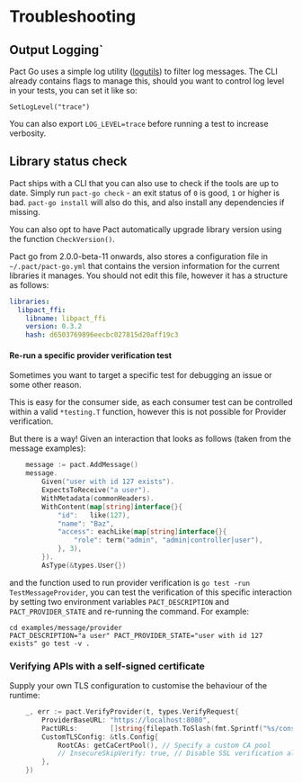 # Troubleshooting

## Output Logging`

Pact Go uses a simple log utility ([logutils](https://github.com/hashicorp/logutils))
to filter log messages. The CLI already contains flags to manage this,
should you want to control log level in your tests, you can set it like so:

```
SetLogLevel("trace")
```

You can also export `LOG_LEVEL=trace` before running a test to increase verbosity.

## Library status check

Pact ships with a CLI that you can also use to check if the tools are up to date. Simply run `pact-go check` - an exit status of `0` is good, `1` or higher is bad. `pact-go install` will also do this, and also install any dependencies if missing.

You can also opt to have Pact automatically upgrade library version using the function `CheckVersion()`.

Pact go from 2.0.0-beta-11 onwards, also stores a configuration file in `~/.pact/pact-go.yml` that contains the version information for the current libraries it manages. You should not edit this file, however it has a structure as follows:

```yaml
libraries:
  libpact_ffi:
    libname: libpact_ffi
    version: 0.3.2
    hash: d6503769896eecbc027815d20aff19c3
```

#### Re-run a specific provider verification test

Sometimes you want to target a specific test for debugging an issue or some other reason.

This is easy for the consumer side, as each consumer test can be controlled
within a valid `*testing.T` function, however this is not possible for Provider verification.

But there is a way! Given an interaction that looks as follows (taken from the message examples):

```go
	message := pact.AddMessage()
	message.
		Given("user with id 127 exists").
		ExpectsToReceive("a user").
		WithMetadata(commonHeaders).
		WithContent(map[string]interface{}{
			"id":   like(127),
			"name": "Baz",
			"access": eachLike(map[string]interface{}{
				"role": term("admin", "admin|controller|user"),
			}, 3),
		}).
		AsType(&types.User{})
```

and the function used to run provider verification is `go test -run TestMessageProvider`, you can test the verification of this specific interaction by setting two environment variables `PACT_DESCRIPTION` and `PACT_PROVIDER_STATE` and re-running the command. For example:

```
cd examples/message/provider
PACT_DESCRIPTION="a user" PACT_PROVIDER_STATE="user with id 127 exists" go test -v .
```

### Verifying APIs with a self-signed certificate

Supply your own TLS configuration to customise the behaviour of the runtime:

```go
	_, err := pact.VerifyProvider(t, types.VerifyRequest{
		ProviderBaseURL: "https://localhost:8080",
		PactURLs:        []string{filepath.ToSlash(fmt.Sprintf("%s/consumer-selfsignedtls.json", pactDir))},
		CustomTLSConfig: &tls.Config{
			RootCAs: getCaCertPool(), // Specify a custom CA pool
			// InsecureSkipVerify: true, // Disable SSL verification altogether
		},
	})
```
